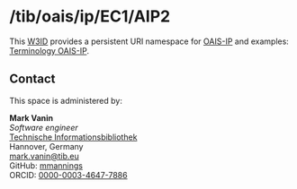 # /tib/oais/ip/EC1/AIP2
This [W3ID](https://w3id.org) provides a persistent URI namespace for [OAIS-IP](https://github.com/fengel/OAIS-IP) and examples: [Terminology OAIS-IP](https://git.tib.eu/terminology/sandbox/oais-ip-ontology-collection/-/tree/master/dev/abox).

## Contact
This space is administered by:  

**Mark Vanin**  
*Software engineer*  
[Technische Informationsbibliothek](https://www.tib.eu)
<br />
Hannover, Germany  
<mark.vanin@tib.eu>
<br />
GitHub: [mmannings](https://github.com/mmannings)
<br />
ORCID: [0000-0003-4647-7886](https://orcid.org/0000-0003-4647-7886)

